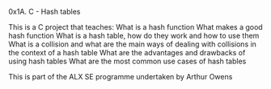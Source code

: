 0x1A. C - Hash tables

This is a C project that teaches:
What is a hash function
What makes a good hash function
What is a hash table, how do they work and how to use them
What is a collision and what are the main ways of dealing with collisions in the context of a hash table
What are the advantages and drawbacks of using hash tables
What are the most common use cases of hash tables

This is part of the ALX SE programme undertaken by Arthur Owens

